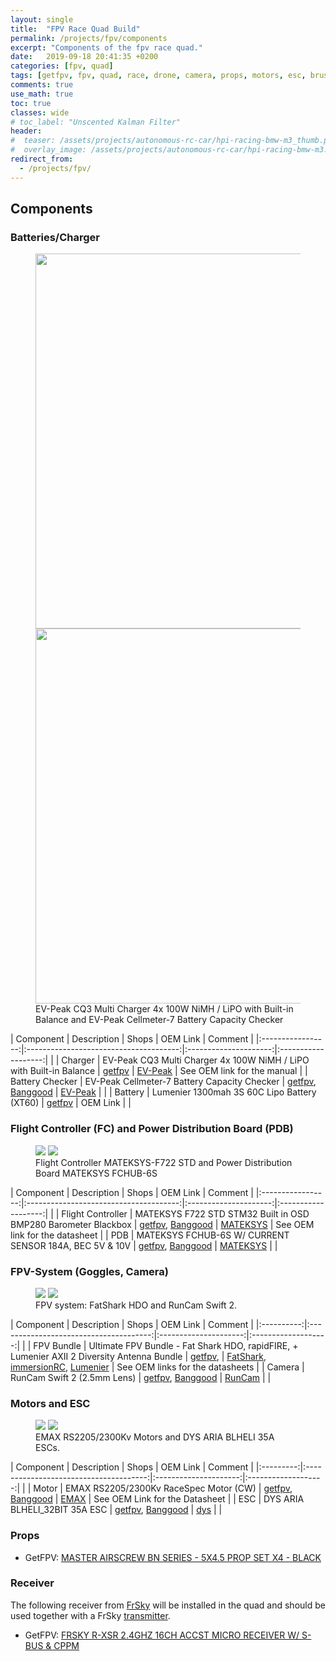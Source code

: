 ```yaml
---
layout: single
title:  "FPV Race Quad Build"
permalink: /projects/fpv/components
excerpt: "Components of the fpv race quad."
date:   2019-09-18 20:41:35 +0200
categories: [fpv, quad]
tags: [getfpv, fpv, quad, race, drone, camera, props, motors, esc, brushless, goggles]
comments: true
use_math: true
toc: true
classes: wide
# toc_label: "Unscented Kalman Filter"
header:
#  teaser: /assets/projects/autonomous-rc-car/hpi-racing-bmw-m3_thumb.png
#  overlay_image: /assets/projects/autonomous-rc-car/hpi-racing-bmw-m3.png
redirect_from:
  - /projects/fpv/
---
```


## Components


### Batteries/Charger

<figure class="third">
    <a href="/assets/collections/fpv/ev-peak-cq3-4x-100w-lead_2.jpg"><img src="/assets/collections/fpv/ev-peak-cq3-4x-100w-lead_2.jpg" width="600"></a>
    <a href="/assets/collections/fpv/ev-peak-cellmeter-7-battery-capacity-checker.jpg"><img src="/assets/collections/fpv/ev-peak-cellmeter-7-battery-capacity-checker.jpg" width="600"></a>
    <figcaption>EV-Peak CQ3 Multi Charger 4x 100W NiMH / LiPO with Built-in Balance and EV-Peak Cellmeter-7 Battery Capacity Checker</figcaption>
</figure>

| Component         | Description                            | Shops                 | OEM Link            | Comment |
|:-----------------:|:--------------------------------------:|:---------------------:|:-------------------:|         |
| Charger           | EV-Peak CQ3 Multi Charger 4x 100W NiMH / LiPO with Built-in Balance | [getfpv](https://www.getfpv.com/ev-peak-cq3-multi-charger-4x-100w-nimh-lipo-with-built-in-balance.html?cmid=eHZ3Y2tBWGYrQWM9&afid=TVZmU1BzYnlObnc9&ats=WDA0ZG1qK1ZCcW89)  | [EV-Peak](https://www.ev-peak.com/prodcuts-item/ev-peak-cq3/) | See OEM link for the manual | 
| Battery Checker   | EV-Peak Cellmeter-7 Battery Capacity Checker | [getfpv](https://www.getfpv.com/ev-peak-cellmeter-7-battery-capacity-checker.html?cmid=eHZ3Y2tBWGYrQWM9&afid=TVZmU1BzYnlObnc9&ats=WDA0ZG1qK1ZCcW89), [Banggood](https://www.banggood.com/CellMeter-7-Battery-Capacity-Checker-Tester-LiPo-LiFe-Li-ion-NiMH-NiCd-p-85223.html?rmmds=search&cur_warehouse=CN&p=GQ230138854743201909&custlinkid=609282) | [EV-Peak](http://www.ev-peak.com.hk/page179?product_id=2404) |  |
| Battery        | Lumenier 1300mah 3S 60C Lipo Battery (XT60) | [getfpv](https://www.getfpv.com/lumenier-1300mah-3s-60c-lipo-battery-xt60.html?cmid=eHZ3Y2tBWGYrQWM9&afid=TVZmU1BzYnlObnc9&ats=WDA0ZG1qK1ZCcW89) | OEM Link |    |


### Flight Controller (FC) and Power Distribution Board (PDB)

<figure class="half">
    <a href="/assets/collections/fpv/mateksys-F722-STD.jpg"><img src="/assets/collections/fpv/mateksys-F722-STD.jpg"></a>
    <a href="/assets/collections/fpv/mateksys-fchub-6s.jpg"><img src="/assets/collections/fpv/mateksys-fchub-6s.jpg"></a>
    <figcaption>Flight Controller MATEKSYS-F722 STD and Power Distribution Board MATEKSYS FCHUB-6S</figcaption>
</figure>

| Component         | Description                            | Shops                 | OEM Link            | Comment |
|:-----------------:|:--------------------------------------:|:---------------------:|:-------------------:|         |
| Flight Controller | MATEKSYS F722 STD STM32 Built in OSD BMP280 Barometer Blackbox | [getfpv](https://www.getfpv.com/matek-systems-f722-std-flight-controller-w-f7-32k-gyro-bfosd-barometer.html?cmid=eHZ3Y2tBWGYrQWM9&afid=TVZmU1BzYnlObnc9&ats=WDA0ZG1qK1ZCcW89), [Banggood](https://www.banggood.com/Matek-Systems-F722-STD-STM32F722-Flight-Controller-Built-in-OSD-BMP280-Barometer-Blackbox-for-RC-Drone-p-1225166.html?rmmds=myorder&cur_warehouse=UK&p=GQ230138854743201909&custlinkid=604567)  | [MATEKSYS](http://www.mateksys.com/?portfolio=f722-std) | See OEM link for the datasheet | 
| PDB       | MATEKSYS FCHUB-6S W/ CURRENT SENSOR 184A, BEC 5V & 10V | [getfpv](https://www.getfpv.com/matek-fchub-6s-pdb.html?cmid=eHZ3Y2tBWGYrQWM9&afid=TVZmU1BzYnlObnc9&ats=WDA0ZG1qK1ZCcW89), [Banggood](https://www.banggood.com/Matek-FCHUB-6S-Hub-Power-Distribution-Board-5V-10V-BEC-Built-in-184A-Current-Sensor-p-1147591.html?rmmds=myorder&cur_warehouse=CN&p=GQ230138854743201909&custlinkid=604638) | [MATEKSYS](http://www.mateksys.com/?portfolio=fchub-6s#tab-id-1) |  |


### FPV-System (Goggles, Camera)

<figure class="half">
    <a href="/assets/collections/fpv/ultimate-fatshark-hdo-antenna-bundle.jpg"><img src="/assets/collections/quad/ultimate-fatshark-hdo-antenna-bundle.jpg"></a>
    <a href="/assets/collections/fpv/runcam-swift-2.jpg"><img src="/assets/collections/fpv/runcam-swift-2.jpg"></a>
    <figcaption>FPV system: FatShark HDO and RunCam Swift 2.</figcaption>
</figure>

| Component  | Description                            | Shops                 | OEM Link            | Comment |
|:----------:|:--------------------------------------:|:---------------------:|:-------------------:|         |
| FPV Bundle | Ultimate FPV Bundle - Fat Shark HDO, rapidFIRE, + Lumenier AXII 2 Diversity Antenna Bundle | [getfpv](https://www.getfpv.com/ultimate-fpv-bundle.html?cmid=eHZ3Y2tBWGYrQWM9&afid=TVZmU1BzYnlObnc9&ats=WDA0ZG1qK1ZCcW89),  | [FatShark](https://www.fatshark.com/product/hdo-fpv-goggles/), [immersionRC](https://www.immersionrc.com/fpv-products/rapidfire/), [Lumenier](https://www.lumenier.com/products/antennas)  | See OEM links for the datasheets | 
| Camera       | RunCam Swift 2 (2.5mm Lens)          | [getfpv](https://www.getfpv.com/runcam-swift-2-2-5mm-lens-orange.html?cmid=eHZ3Y2tBWGYrQWM9&afid=TVZmU1BzYnlObnc9&ats=WDA0ZG1qK1ZCcW89), [Banggood](https://www.banggood.com/RunCam-Swift-2-13-CCD-PAL-Micro-Camera-FOV-130150165-Degree-2_5mm2_3mm2_1mm-Integrated-OSD-MIC-p-1118948.html?rmmds=myorder&ID=226517043&cur_warehouse=UK&p=GQ230138854743201909&custlinkid=604623) | [RunCam](https://shop.runcam.com/runcam-swift-2/) |  |

### Motors and ESC

<figure class="half">
    <a href="/assets/collections/fpv/emax-rs2205.jpg"><img src="/assets/collections/fpv/emax-rs2205.jpg"></a>
    <a href="/assets/collections/fpv/dys-aria-35a-esc.jpg"><img src="/assets/collections/fpv/dys-aria-35a-esc.jpg"></a>
    <figcaption>EMAX RS2205/2300Kv Motors and DYS ARIA BLHELI 35A ESCs.</figcaption>
</figure>

| Component | Description                            | Shops                 | OEM Link            | Comment |
|:---------:|:--------------------------------------:|:---------------------:|:-------------------:|         |
| Motor     | EMAX RS2205/2300Kv RaceSpec Motor (CW) | [getfpv](https://www.getfpv.com/emax-rs2205-2300kv-racespec-motor-cw.html?cmid=eHZ3Y2tBWGYrQWM9&afid=TVZmU1BzYnlObnc9&ats=WDA0ZG1qK1ZCcW89), [Banggood](https://www.banggood.com/4X-Emax-RS2205-2300-Racing-Edition-CWCCW-Motor-For-FPV-Multicopter-p-1032857.html?rmmds=myorder&cur_warehouse=CN&p=GQ230138854743201909&custlinkid=604589) | [EMAX](https://emaxmodel.com/emax-rs2205-racespec-motor.html)  | See OEM Link for the Datasheet | 
| ESC       | DYS ARIA BLHELI_32BIT 35A ESC          | [getfpv](https://www.getfpv.com/dys-aria-blheli-32bit-35a-esc.html?cmid=eHZ3Y2tBWGYrQWM9&afid=TVZmU1BzYnlObnc9&ats=WDA0ZG1qK1ZCcW89), [Banggood](https://www.banggood.com/4X-DYS-Aria-BLHeli_32bit-35A-35amp-Brushless-ESC-3-6S-Dshot1200-Ready-Built-in-Current-Meter-Sensor-p-1187402.html?rmmds=myorder&cur_warehouse=CN&p=GQ230138854743201909&custlinkid=604595) | [dys](http://www.dys.hk/product/ARIA%2035A.html) |  |


### Props

- GetFPV: [MASTER AIRSCREW BN SERIES - 5X4.5 PROP SET X4 - BLACK](https://www.getfpv.com/master-airscrew-bn-series-5x4-5-prop-set-x4-black.html?cmid=eHZ3Y2tBWGYrQWM9&afid=TVZmU1BzYnlObnc9&ats=WDA0ZG1qK1ZCcW89)

### Receiver

The following receiver from [FrSky](/projects/fpv/fpv-glossar/#frsky) will be installed in the quad and should be used together with a FrSky [transmitter](/projects/fpv/fpv-glossar/#transmitter).
- GetFPV: [FRSKY R-XSR 2.4GHZ 16CH ACCST MICRO RECEIVER W/ S-BUS & CPPM](https://www.getfpv.com/frsky-r-xsr-2-4ghz-16ch-accst-micro-receiver-w-s-bus-cppm.html?cmid=eHZ3Y2tBWGYrQWM9&afid=TVZmU1BzYnlObnc9&ats=WDA0ZG1qK1ZCcW89)

